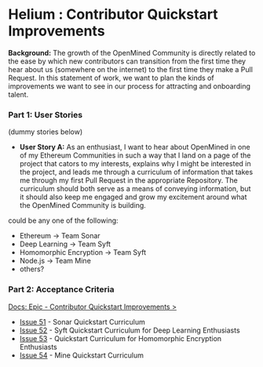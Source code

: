 # Helium : Contributor Quickstart Improvements

<b>Background:</b> The growth of the OpenMined Community is directly related to the ease by which new contributors can transition from the first time they hear about us (somewhere on the internet) to the first time they make a Pull Request. In this statement of work, we want to plan the kinds of improvements we want to see in our process for attracting and onboarding talent.

### Part 1: User Stories

(dummy stories below)
* <b>User Story A:</b> As an <X> enthusiast, I want to hear about OpenMined in one of my Ethereum Communities in such a way that I land on a page of the project that cators to my interests, explains why I might be interested in the project, and leads me through a curriculum of information that takes me through my first Pull Request in the appropriate Repository. The curriculum should both serve as a means of conveying information, but it should also keep me engaged and grow my excitement around what the OpenMined Community is building.

<X> could be any one of the following:
- Ethereum -> Team Sonar
- Deep Learning -> Team Syft
- Homomorphic Encryption -> Team Syft
- Node.js -> Team Mine
- others?


### Part 2: Acceptance Criteria

[Docs: Epic - Contributor Quickstart Improvements >](https://github.com/OpenMined/Docs/issues/50)
* [Issue 51](https://github.com/OpenMined/Docs/issues/51) - Sonar Quickstart Curriculum
* [Issue 52](https://github.com/OpenMined/Docs/issues/52) - Syft Quickstart Curriculum for Deep Learning Enthusiasts
* [Issue 53](https://github.com/OpenMined/Docs/issues/53) - Quickstart Curriculum for Homomorphic Encryption Enthusiasts
* [Issue 54](https://github.com/OpenMined/Docs/issues/54) - Mine Quickstart Curriculum
